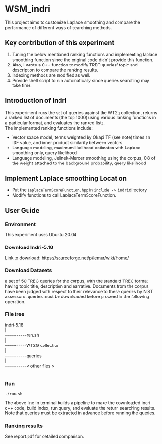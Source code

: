 # WSM_indri
This project aims to customize Laplace smoothing and compare the performance of different ways of searching methods.

## Key contribution of this experiment
1. Tuning the below mentioned ranking functions and implementing laplace smoothing function since the original code didn't provide this function.
2. Also, I wrote a C++ function to modify TREC queries' topic and description to compare the ranking results.
3. Indexing methods are modified as well.
4. Provide shell script to run automatically since queries searching may take time. 

## Introduction of indri
This experiment runs the set of queries against the WT2g collection, returns a ranked list of documents (the top 1000) using various ranking functions in a particular format, and evaluates the ranked lists.<br />
The implemented ranking functions include:<br />
* Vector space model, terms weighted by Okapi TF (see note) times an IDF value, and inner product similarity between vectors
* Language modeling, maximum likelihood estimates with Laplace smoothing only, query likelihood
* Language modeling, Jelinek-Mercer smoothing using the corpus, 0.8 of the weight attached to the background probability, query likelihood

## Implement Laplace smoothing Location
* Put the ```LaplaceTermScoreFunction.hpp``` in ```include -> indri```directory.
* Modify functions to call LaplaceTermScoreFunction.

## User Guide
### Environment
This experiment uses Ubuntu 20.04
### Download Indri-5.18
Link to download: https://sourceforge.net/p/lemur/wiki/Home/<br />

### Download Datasets
a set of 50 TREC queries for the corpus, with the standard TREC format having topic title, description and narrative. Documents from the corpus have been judged with respect to their relevance to these queries by NIST assessors. queries must be downloaded before proceed in the following operation.
### File tree
indri-5.18<br />
|<br />
-----------run.sh<br />
|<br />
-----------WT2G collection<br />
|<br />
-----------queries<br />
|<br />
-----------< other files ><br />
<br />

### Run
```
./run.sh
```
The above line in terminal builds a pipeline to make the downloaded indri c++ code, build index, run query, and evaluate the return searching results.
Note that queries must be extracted in advance before running the queries.
  
### Ranking results
See report.pdf for detailed comparison.
